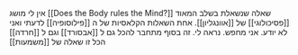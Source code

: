 אין לי מושג
[[Does the Body rules the Mind?]]
שאלה שנשאלת בשלב המאוד [[פסיכולוגי]] של [[אוונגליון]].
אחת השאלות הקלאסיות של ה [[פילוסופיה]] לדעתי
ואני לא יודע. אני מחפש. נראה לי.
זה בסוף מתחבר להכל גם ל [[אבסורד]]
וגם ל [[חרדה]]
הכל זו שאלה של [[משמעות]]
